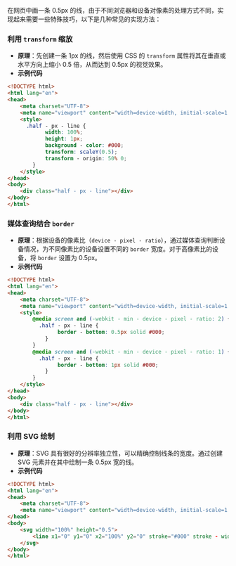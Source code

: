 在网页中画一条 0.5px 的线，由于不同浏览器和设备对像素的处理方式不同，实现起来需要一些特殊技巧，以下是几种常见的实现方法：

### 利用 `transform` 缩放
- **原理**：先创建一条 1px 的线，然后使用 CSS 的 `transform` 属性将其在垂直或水平方向上缩小 0.5 倍，从而达到 0.5px 的视觉效果。
- **示例代码**
```html
<!DOCTYPE html>
<html lang="en">
<head>
    <meta charset="UTF-8">
    <meta name="viewport" content="width=device-width, initial-scale=1.0">
    <style>
      .half - px - line {
            width: 100%;
            height: 1px;
            background - color: #000;
            transform: scaleY(0.5);
            transform - origin: 50% 0;
        }
    </style>
</head>
<body>
    <div class="half - px - line"></div>
</body>
</html>
```

### 媒体查询结合 `border`
- **原理**：根据设备的像素比（`device - pixel - ratio`），通过媒体查询判断设备情况，为不同像素比的设备设置不同的 `border` 宽度。对于高像素比的设备，将 `border` 设置为 0.5px。
- **示例代码**
```html
<!DOCTYPE html>
<html lang="en">
<head>
    <meta charset="UTF-8">
    <meta name="viewport" content="width=device-width, initial-scale=1.0">
    <style>
        @media screen and (-webkit - min - device - pixel - ratio: 2) {
          .half - px - line {
                border - bottom: 0.5px solid #000;
            }
        }
        @media screen and (-webkit - min - device - pixel - ratio: 1) {
          .half - px - line {
                border - bottom: 1px solid #000;
            }
        }
    </style>
</head>
<body>
    <div class="half - px - line"></div>
</body>
</html>
```

### 利用 SVG 绘制
- **原理**：SVG 具有很好的分辨率独立性，可以精确控制线条的宽度。通过创建 SVG 元素并在其中绘制一条 0.5px 宽的线。
- **示例代码**
```html
<!DOCTYPE html>
<html lang="en">
<head>
    <meta charset="UTF-8">
    <meta name="viewport" content="width=device-width, initial-scale=1.0">
</head>
<body>
    <svg width="100%" height="0.5">
        <line x1="0" y1="0" x2="100%" y2="0" stroke="#000" stroke - width="0.5" />
    </svg>
</body>
</html>
``` 